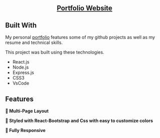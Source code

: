 <h2 align="center">
  <a href="https://sunnydhanwani.netlify.app/" target="_blank">Portfolio Website</a>
</h2>

## Built With

My personal <a href="http://sunnydhanwani.netlify.app/" target="_blank">portfolio</a> features some of my github projects as well as my resume and technical skills.<br/>

This project was built using these technologies.

- React.js
- Node.js
- Express.js
- CSS3
- VsCode

## Features

**📖 Multi-Page Layout**

**🎨 Styled with React-Bootstrap and Css with easy to customize colors**

**📱 Fully Responsive**
